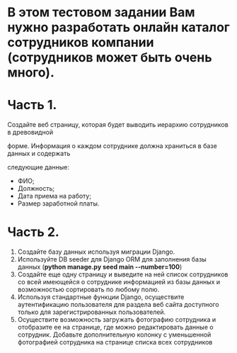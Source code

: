 # В этом тестовом задании Вам нужно разработать онлайн каталог сотрудников компании (сотрудников может быть очень много).

# Часть 1.
Создайте веб страницу, которая будет выводить иерархию сотрудников в древовидной  

форме. Информация о каждом сотруднике должна храниться в базе данных и содержать  

следующие данные:  

- ФИО;
- Должность;
- Дата приема на работу;
- Размер заработной платы. 

# Часть 2. 
1. Создайте базу данных используя миграции Django.
2. Используйте DB seeder для Django ORM для заполнения базы
данных (**python manage.py seed main --number=100**)
3. Создайте еще одну страницу и выведите на ней список сотрудников со всей
имеющейся о сотруднике информацией из базы данных и возможностью
сортировать по любому полю.
4. Используя стандартные функции Django, осуществите аутентификацию
пользователя для раздела веб сайта доступного только для зарегистрированных
пользователей. 
5. Осуществите возможность загружать фотографию сотрудника и отобразите ее на
странице, где можно редактировать данные о сотрудник. Добавьте дополнительную
колонку с уменьшенной фотографией сотрудника на странице списка всех
сотрудников
